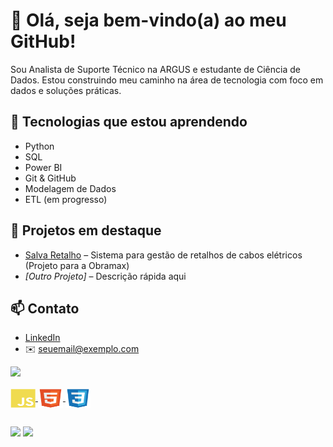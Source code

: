 # 👋 Olá, seja bem-vindo(a) ao meu GitHub!

Sou Analista de Suporte Técnico na ARGUS e estudante de Ciência de Dados. Estou construindo meu caminho na área de tecnologia com foco em dados e soluções práticas.

## 🚀 Tecnologias que estou aprendendo
- Python
- SQL
- Power BI
- Git & GitHub
- Modelagem de Dados
- ETL (em progresso)

## 📁 Projetos em destaque
- [Salva Retalho](https://github.com/seu-usuario/salva-retalho) – Sistema para gestão de retalhos de cabos elétricos (Projeto para a Obramax)
- *[Outro Projeto]* – Descrição rápida aqui

## 📫 Contato
- [LinkedIn](https://linkedin.com/in/seu-perfil)
- ✉️ seuemail@exemplo.com





<div>
  <a href="https://github.com/evelynback">
  <img height="100em" src="https://github-readme-stats.vercel.app/api/top-langs/?username=evelynback&layout=compact&langs_count=16&theme=dracula"/>
</div>

<div style="display: inline_block"><br>
  <img align="center" alt="evy-Js" height="30" width="40" src="https://raw.githubusercontent.com/devicons/devicon/master/icons/javascript/javascript-plain.svg">
  <img align="center" alt="evy-HTML" height="30" width="40" src="https://raw.githubusercontent.com/devicons/devicon/master/icons/html5/html5-original.svg">
  <img align="center" alt="evy-CSS" height="30" width="40" src="https://raw.githubusercontent.com/devicons/devicon/master/icons/css3/css3-original.svg">

</div>

##

 
<div> 
  <a href = "mailto:evelynback@gmail.com"><img src="https://img.shields.io/badge/Gmail-D14836?style=for-the-badge&logo=gmail&logoColor=white"></a>
  <a href="https://www.linkedin.com/in/evelynsilvaback" target="_blank"><img src="https://img.shields.io/badge/-LinkedIn-%230077B5?style=for-the-badge&logo=linkedin&logoColor=white" target="_blank"></a> 
 




